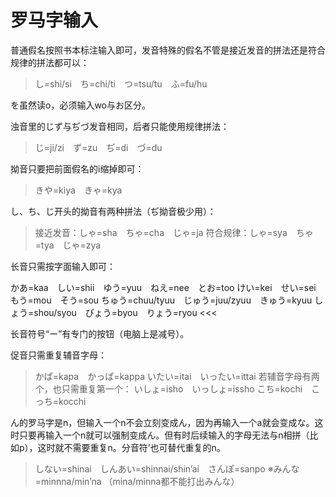 # 罗马字输入

普通假名按照书本标注输入即可，发音特殊的假名不管是接近发音的拼法还是符合规律的拼法都可以：
>し=shi/si　ち=chi/ti　つ=tsu/tu　ふ=fu/hu

を虽然读o，必须输入wo与お区分。

浊音里的じず与ぢづ发音相同，后者只能使用规律拼法：
>じ=ji/zi　ず=zu　ぢ=di　づ=du

拗音只要把前面假名的i缩掉即可：
>きや=kiya　きゃ=kya

し、ち、じ开头的拗音有两种拼法（ぢ拗音极少用）：
>接近发音：しゃ=sha　ちゃ=cha　じゃ=ja
>符合规律：しゃ=sya　ちゃ=tya　じゃ=zya

长音只需按字面输入即可：
>>>
かあ=kaa　しい=shii　ゆう=yuu　ねえ=nee　とお=too
けい=kei　せい=sei　もう=mou　そう=sou
ちゅう=chuu/tyuu　じゅう=juu/zyuu　きゅう=kyuu
しょう=shou/syou　びょう=byou　りょう=ryou
<<<

长音符号“ー”有专门的按钮（电脑上是减号）。

促音只需重复辅音字母：
>かぱ=kapa　かっぱ=kappa
>いたい=itai　いったい=ittai
若辅音字母有两个，也只需重复第一个：
>いしょ=isho　いっしょ=issho
>こち=kochi　こっち=kocchi

ん的罗马字是n，但输入一个n不会立刻变成ん，因为再输入一个a就会变成な。这时只要再输入一个n就可以强制变成ん。但有时后续输入的字母无法与n相拼（比如p），这时就不需要重复n。分音符’也可替代重复的n。
>しない=shinai　しんあい=shinnai/shin’ai　さんぽ=sanpo
>※みんな=minnna/min’na （mina/minna都不能打出みんな）
